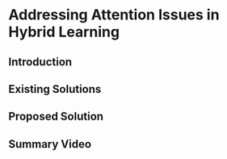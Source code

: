 # Addressing Attention Issues in Hybrid Learning

## Introduction

## Existing Solutions

## Proposed Solution

## Summary Video
